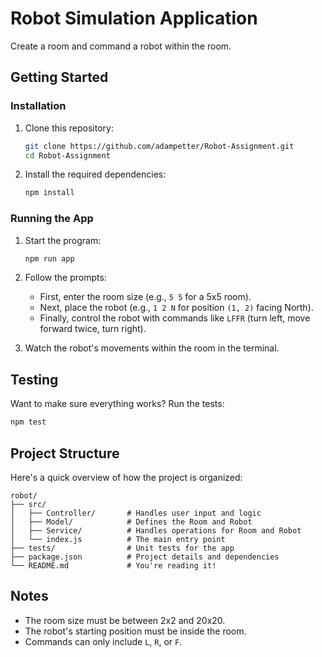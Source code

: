 # Robot Simulation Application
Create a room and command a robot within the room.

## Getting Started

### Installation

1. Clone this repository:
   ```bash
   git clone https://github.com/adampetter/Robot-Assignment.git
   cd Robot-Assignment
   ```

2. Install the required dependencies:
   ```bash
   npm install
   ```

### Running the App

1. Start the program:
   ```bash
   npm run app
   ```

2. Follow the prompts:
   - First, enter the room size (e.g., `5 5` for a 5x5 room).
   - Next, place the robot (e.g., `1 2 N` for position `(1, 2)` facing North).
   - Finally, control the robot with commands like `LFFR` (turn left, move forward twice, turn right).

3. Watch the robot's movements within the room in the terminal.

## Testing

Want to make sure everything works? Run the tests:
```bash
npm test
```

## Project Structure

Here's a quick overview of how the project is organized:

```
robot/
├── src/
│   ├── Controller/       # Handles user input and logic
│   ├── Model/            # Defines the Room and Robot
│   ├── Service/          # Handles operations for Room and Robot
│   └── index.js          # The main entry point
├── tests/                # Unit tests for the app
├── package.json          # Project details and dependencies
└── README.md             # You're reading it!
```

## Notes

- The room size must be between 2x2 and 20x20.
- The robot's starting position must be inside the room.
- Commands can only include `L`, `R`, or `F`.
